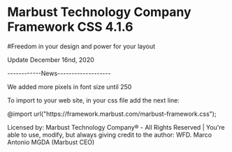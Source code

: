 # Marbust Technology Company Framework CSS 4.1.6
#Freedom in your design and power for your layout
<p>Update December 16nd, 2020<p>
<p>------------News-------------------</p>
<p>We added more pixels in font size until 250<p>
<p>To import to your web site, in your css file add the next line:</p>
<p>@import url("https://framework.marbust.com/marbust-framework.css");</p>
<p>Licensed by: Marbust Technology Company® - All Rights Reserved | You're able to use, modify, but always giving credit to the author: WFD. Marco Antonio MGDA (Marbust CEO)</p>
